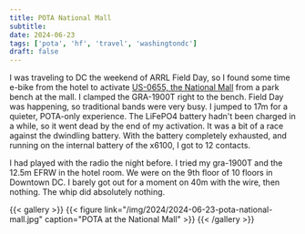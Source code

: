 ```yaml
---
title: POTA National Mall
subtitle:
date: 2024-06-23
tags: ['pota', 'hf', 'travel', 'washingtondc']
draft: false
---
```


I was traveling
to DC
the weekend of ARRL Field Day,
so I found some time
e-bike from the hotel
to activate [US-0655, the National Mall](https://pota.app/#/park/US-0655)
from a park bench at the mall.
I clamped the GRA-1900T right to the bench.
Field Day was happening,
so traditional bands were very busy.
I jumped to 17m for a quieter,
POTA-only experience.
The LiFePO4 battery hadn't been charged in a while,
so it went dead by the end of my activation.
It was a bit of a race against the dwindling battery.
With the battery completely exhausted,
and running on the internal battery
of the x6100,
I got to 12 contacts.

I had played with
the radio the night before.
I tried my gra-1900T
and the 12.5m EFRW
in the hotel room.
We were on the 9th floor of 10 floors
in Downtown DC.
I barely got out for a moment on 40m with the wire,
then nothing.
The whip did absolutely nothing.

{{< gallery >}}
{{< figure link="/img/2024/2024-06-23-pota-national-mall.jpg" caption="POTA at the National Mall" >}}
{{< /gallery >}}

<!--more-->
